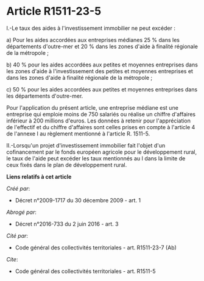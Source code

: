 # Article R1511-23-5

I.-Le taux des aides à l'investissement immobilier ne peut excéder : 

a) Pour les aides accordées aux entreprises médianes 25 % dans les départements d'outre-mer et 20 % dans les zones d'aide à
finalité régionale de la métropole ; 

b) 40 % pour les aides accordées aux petites et moyennes entreprises dans les zones d'aide à l'investissement des petites et
moyennes entreprises et dans les zones d'aide à finalité régionale de la métropole ; 

c) 50 % pour les aides accordées aux petites et moyennes entreprises dans les départements d'outre-mer. 

Pour l'application du présent article, une entreprise médiane est une entreprise qui emploie moins de 750 salariés ou réalise
un chiffre d'affaires inférieur à 200 millions d'euros. Les données à retenir pour l'appréciation de l'effectif et du chiffre
d'affaires sont celles prises en compte à l'article 4 de l'annexe I au règlement mentionné à l'article R. 1511-5.

II.-Lorsqu'un projet d'investissement immobilier fait l'objet d'un cofinancement par le fonds européen agricole pour le
développement rural, le taux de l'aide peut excéder les taux mentionnés au I dans la limite de ceux fixés dans le plan de
développement rural.

**Liens relatifs à cet article**

_Créé par_:

  - Décret n°2009-1717 du 30 décembre 2009 - art. 1

_Abrogé par_:

  - Décret n°2016-733 du 2 juin 2016 - art. 3

_Cité par_:

  - Code général des collectivités territoriales - art. R1511-23-7 (Ab)

_Cite_:

  - Code général des collectivités territoriales - art. R1511-5

